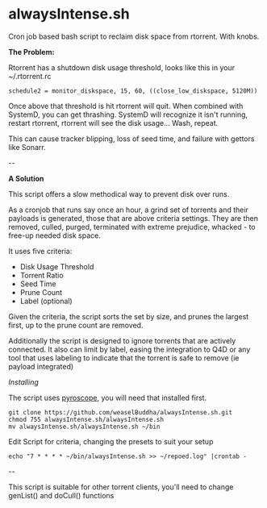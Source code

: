 # alwaysIntense.sh
Cron job based bash script to reclaim disk space from rtorrent. With knobs.

**The Problem:**

Rtorrent has a shutdown disk usage threshold, looks like this in your ~/.rtorrent.rc

    schedule2 = monitor_diskspace, 15, 60, ((close_low_diskspace, 5120M))
    
Once above that threshold is hit rtorrent will quit. When combined with SystemD, you can get thrashing. SystemD will recognize it isn't running, restart rtorrent, rtorrent will see the disk usage... Wash, repeat.

This can cause tracker blipping, loss of seed time, and failure with gettors like Sonarr.

--

**A Solution**

This script offers a slow methodical way to prevent disk over runs.

As a cronjob that runs say once an hour, a grind set of torrents and their payloads is generated, those that are above criteria settings. They are then removed, culled, purged,  terminated with extreme prejudice, whacked - to free-up needed disk space.

It uses five criteria:

* Disk Usage Threshold
* Torrent Ratio
* Seed Time
* Prune Count
* Label (optional)

Given the criteria, the script sorts the set by size, and prunes the largest first, up to the prune count are removed. 

Additionally the script is designed to ignore torrents that are actively connected. It also can limit by label, easing the integration to Q4D or any tool that uses labeling to indicate that the torrent is safe to remove (ie payload integrated)


*Installing*

The script uses [pyroscope](https://pyrocore.readthedocs.io/en/latest/installation.html), you will need that installed first.

    git clone https://github.com/weaselBuddha/alwaysIntense.sh.git
    chmod 755 alwaysIntense.sh/alwaysIntense.sh
    mv alwaysIntense.sh/alwaysIntense.sh ~/bin

Edit Script for criteria, changing the presets to suit your setup
    
    echo "7 * * * * ~/bin/alwaysIntense.sh >> ~/repoed.log" |crontab -

--

This script is suitable for other torrent clients, you'll need to change genList() and doCull() functions
